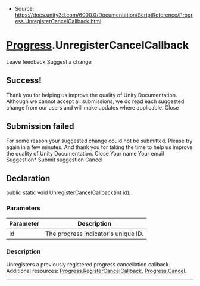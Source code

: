 * Source: https://docs.unity3d.com/6000.0/Documentation/ScriptReference/Progress.UnregisterCancelCallback.html

#  [Progress](https://docs.unity3d.com/6000.0/Documentation/ScriptReference/Progress.html).UnregisterCancelCallback
Leave feedback
Suggest a change
## Success!
Thank you for helping us improve the quality of Unity Documentation. Although we cannot accept all submissions, we do read each suggested change from our users and will make updates where applicable.
Close
## Submission failed
For some reason your suggested change could not be submitted. Please <a>try again</a> in a few minutes. And thank you for taking the time to help us improve the quality of Unity Documentation.
Close
Your name Your email Suggestion* Submit suggestion
Cancel
## Declaration
public static void UnregisterCancelCallback(int id); 
### Parameters
Parameter | Description  
---|---  
id | The progress indicator's unique ID.  
### Description
Unregisters a previously registered progress cancellation callback.
Additional resources: [Progress.RegisterCancelCallback](https://docs.unity3d.com/6000.0/Documentation/ScriptReference/Progress.RegisterCancelCallback.html), [Progress.Cancel](https://docs.unity3d.com/6000.0/Documentation/ScriptReference/Progress.Cancel.html).
* * *
